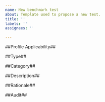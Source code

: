 ```yaml
---
name: New benchmark test
about: Template used to propose a new test.
title: ''
labels: ''
assignees: ''

---
```


##Profile Applicability##

##Type##

##Category##

##Description##

##Rationale##

##Audit##
